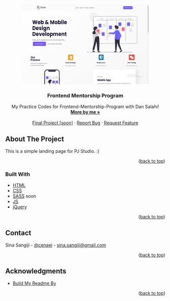 <div id="top"></div>

<!-- PROJECT LOGO -->
<br />
<div align="center">
  <a href="https://github.com/cenaei/frontend-mentorship-challenge/">
    <img src="Screenshot.png" alt="Logo" width="400" height="250">
  </a>

<h3 align="center">Frontend Mentorship Program</h3>

  <p align="center">
    My Practice Codes for Frontend-Mentorship-Program with Dan Salahi!
    <br />
    <a href="https://github.com/cenaei"><strong>More by me »</strong></a>
    <br />
    <br />
    <a href="https://github.com/cenaei">Final Project [soon]</a>
    ·
    <a href="https://github.com/cenaei/frontend-mentorship-challenge/issues">Report Bug</a>
    ·
    <a href="https://github.com/cenaei/frontend-mentorship-challenge/issues">Request Feature</a>
  </p>
</div>


<!-- ABOUT THE PROJECT -->
## About The Project

This is a simple landing page for PJ Studio. :)

<p align="right">(<a href="#top">back to top</a>)</p>



### Built With

* [HTML](https://html.spec.whatwg.org/)
* [CSS](https://www.w3.org/TR/CSS/#css)
* [SASS](https://sass-lang.com/) soon
* [JS](https://www.javascript.com/)
* [jQuery](https://jquery.com/)

<p align="right">(<a href="#top">back to top</a>)</p>



<!-- CONTACT -->
## Contact

Sina Sangiji - [@cenaei](https://twitter.com/twitter_handle) - sina.sangiji@gmail.com

<p align="right">(<a href="#top">back to top</a>)</p>



<!-- ACKNOWLEDGMENTS -->
## Acknowledgments

* [Build My Readme By](https://github.com/othneildrew/Best-README-Template)

<p align="right">(<a href="#top">back to top</a>)</p>
